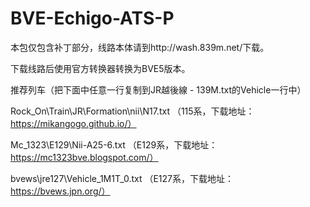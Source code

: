# BVE-Echigo-ATS-P

本包仅包含补丁部分，线路本体请到http://wash.839m.net/下载。

下载线路后使用官方转换器转换为BVE5版本。

推荐列车（把下面中任意一行复制到JR越後線 - 139M.txt的Vehicle一行中）

Rock_On\Train\JR\Formation\nii\N17.txt     （115系，下载地址：https://mikangogo.github.io/）

Mc_1323\E129\Nii-A25-6.txt                 （E129系，下载地址：https://mc1323bve.blogspot.com/）

bvews\jre127\Vehicle_1M1T_0.txt            （E127系，下载地址：https://bvews.jpn.org/）
